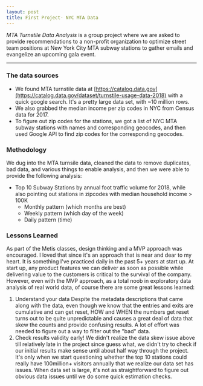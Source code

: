 ```yaml
---
layout: post
title: First Project- NYC MTA Data
---
```


*MTA Turnstile Data Analysis* is a group project where we are asked to provide recommendations to a non-profit organization to optimize street team positions at New York City MTA subway stations to gather emails and evangelize an upcoming gala event.

-----

### The data sources
- We found MTA turnstile data at [https://catalog.data.gov](https://catalog.data.gov/dataset/turnstile-usage-data-2018) with a quick google search. It's a pretty large data set, with ~10 million rows.
- We also grabbed the median income per zip codes in NYC from Census data for 2017.
- To figure out zip codes for the stations, we got a list of NYC MTA subway stations with names and corresponding geocodes, and then used Google API to find zip codes for the corresponding geocodes.

### Methodology
We dug into the MTA turnsile data, cleaned the data to remove duplicates, bad data, and various things to enable analysis, and then we were able to provide the following analysis:
- Top 10 Subway Stations by annual foot traffic volume for 2018, while also pointing out stations in zipcodes with median household income > 100K
  - Monthly pattern (which months are best)
  - Weekly pattern (which day of the week)
  - Daily pattern (time)

### Lessons Learned
As part of the Metis classes, design thinking and a MVP approach was encouraged. I loved that since it's an approach that is near and dear to my heart. It is something I've practiced daily in the past 5+ years at start up. At start up, any product features we can deliver as soon as possible while delivering value to the customers is critical to the survival of the company. However, even with the MVP approach, as a total noob in exploratory data analysis of real world data, of course there are some great lessons learned:
1. Understand your data
Despite the metadata descriptions that came along with the data, even though we know that the entries and exits are cumulative  and can get reset, HOW and WHEN the numbers get reset turns out to be quite unpredictable and causes a great deal of data that skew the counts and provide confusing results. A lot of effort was needed to figure out a way to filter out the "bad" data.
2. Check results validity early!
We didn't realize the data skew issue above till relatively late in the project since guess what, we didn't try to check if our initial results make sense until about half way through the project. It's only when we start questioning whether the top 10 stations could really have 100million+ visitors annually that we realize our data set has issues. When data set is large, it's not as straightforward to figure out obvious data issues until we do some quick estimation checks.
